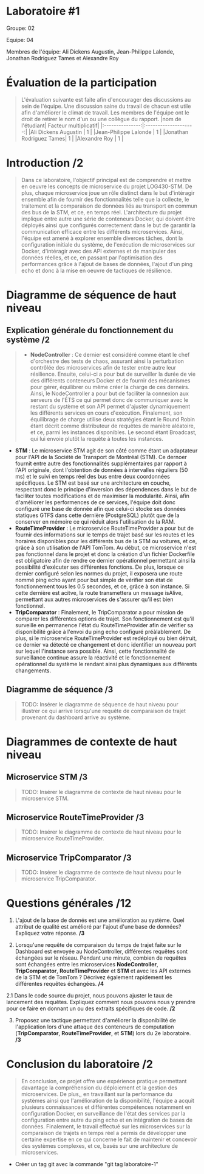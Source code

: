 # Laboratoire #1

Groupe: 02

Equipe: 04

Membres de l'équipe: Ali Dickens Augustin, Jean-Philippe Lalonde, Jonathan Rodriguez Tames et Alexandre Roy

# Évaluation de la participation

> L'évaluation suivante est faite afin d'encourager des discussions au sein de l'équipe. Une discussion saine du travail de chacun est utile afin d'améliorer le climat de travail. Les membres de l'équipe ont le droit de retirer le nom d'un ou une collègue du rapport.
> |nom de l'étudiant| Facteur multiplicatif|
> |:---------------:|:--------------------:|
> |Ali Dickens Augustin | 1 |
> |Jean-Philippe Lalonde | 1 |
> |Jonathan Rodriguez Tames| 1 |
> |Alexandre Roy | 1 |

# Introduction /2

> Dans ce laboratoire, l'objectif principal est de comprendre et mettre en oeuvre les concepts de microservice du projet LOG430-STM. De plus, chaque microservice joue un rôle distinct dans le but d'intéragir ensemble afin de fournir des fonctionnalités telle que la collecte, le traitement et la comparaison de données liés au transport en commun des bus de la STM, et ce, en temps réel. L'architecture du projet implique entre autre une série de conteneurs Docker, qui doivent être déployés ainsi que configurés correctement dans le but de garantir la communication efficace entre les différents microservices. Ainsi, l'équipe est amené à explorer ensemble diverces tâches, dont la configuration initiale du système, de l'exécution de microservices sur Docker, d'intéragir avec des API externes et de manipuler des données réelles, et ce, en passant par l'optimisation des performances grâce à l'ajout de bases de données, l'ajout d'un ping echo et donc à la mise en oeuvre de tactiques de résilience.

# Diagramme de séquence de haut niveau

## Explication générale du fonctionnement du système /2

> - **NodeController** : Ce dernier est considéré comme étant le chef d'orchestre des tests de chaos, assurant ainsi la perturbation contrôlée des microservices afin de tester entre autre leur résilience. Ensuite, celui-ci a pour but de surveiller la durée de vie des différents conteneurs Docker et de fournir des mécanismes pour gérer, équilibrer ou même créer la charge de ces derneirs. Ainsi, le NodeController a pour but de faciliter la connexion aux serveurs de l'ÉTS ce qui permet donc de communiquer avec le restant du système et son API permet d'ajuster dynamiquement les différents services en cours d'exécution. Finalement, son équilibrage de charge utilise deux stratégies étant le Round Robin étant décrit comme distributeur de requêtes de manière aléatoire, et ce, parmi les instances disponibles. Le second étant Broadcast, qui lui envoie plutôt la requête à toutes les instances.
- **STM** : Le microservice STM agit de son côté comme étant un adaptateur pour l'API de la Société de Transport de Montréal (STM). Ce dernoer fournit entre autre des fonctionnalités supplémentaires par rapport à l'API originale, dont l'obtention de données à intervalles réguliers (50 ms) et le suivi en temps réel des bus entre deux coordonnées spécifiques. Le STM est basé sur une architecture en couche, respectant donc le principe d'inversion des dépendences dans le but de faciliter toutes modifications et de maximiser la modularité. Ainsi, afin d'améliorer les performences de ce services, l'équipe doit donc configuré une base de donnée afin que celui-ci stocke ses données statiques GTFS dans cette dernière (PostgreSQL) plutôt que de la conserver en mémoire ce qui réduit alors l'utilisation de la RAM.
- **RouteTimeProvider** : Le microservice RouteTimeProvider a pour but de fournir des informations sur le temps de trajet basé sur les routes et les horaires disponibles pour les différents bus de la STM ou voitures, et ce, grâce à son utilisation de l'API TomTom. Au début, ce microservice n'est pas fonctionnel dans le projet et donc la création d'un fichier Dockerfile est obligatoire afin de rendre ce dernier opérationnel permettant ainsi la possibilité d'exécuter ses différentes fonctions. De plus, lorsque ce dernier configuré selon les normes du projet, il exposera une route nommé ping echo ayant pour but simple de vérifier son état de fonctionnement tous les 0.5 secondes, et ce, grâce à son instance. Si cette dernière est acitve, la route transmettera un message isAlive, permettant aux autres microservices de s'assurer qu'il est bien fonctionnel.
- **TripComparator** : Finalement, le TripComparator a pour mission de comparer les différentes options de trajet. Son fonctionnement est qu'il surveille en permanence l'état du RouteTimeProvider afin de vérifier sa disponibilité grâce à l'envoi du ping echo configuré préàlablement. De plus, si le microservice RouteTimeProvider est redéployé ou bien détruit, ce dernier va détecté ce changement et donc identifier un nouveau port sur lequel l'instance sera possible. Ainsi, cette fonctionnalité de surveillance continue assure la réactivité et le fonctionnement opérationnel du système le rendant ainsi plus dynamiques aux différents changements.

## Diagramme de séquence /3

> TODO: Insérer le diagramme de séquence de haut niveau pour illustrer ce qui arrive lorsqu'une requête de comparaison de trajet provenant du dashboard arrive au système.

# Diagrammes de contexte de haut niveau

## Microservice STM /3

> TODO: Insérer le diagramme de contexte de haut niveau pour le microservice STM.

## Microservice RouteTimeProvider /3

> TODO: Insérer le diagramme de contexte de haut niveau pour le microservice RouteTimeProvider.

## Microservice TripComparator /3

> TODO: Insérer le diagramme de contexte de haut niveau pour le microservice TripComparator.

# Questions générales /12

1. L'ajout de la base de donnés est une amélioration au système. Quel attribut de qualité est amélioré par l'ajout d'une base de données? Expliquez votre réponse. **/3**

2. Lorsqu'une requête de comparaison du temps de trajet faite sur le Dashboard est envoyée au NodeController, différentes requêtes sont échangées sur le réseau. Pendant une minute, combien de requêtes sont échangées entre les microservices **NodeController**, **TripComparator**, **RouteTimeProvider** et **STM** et avec les API externes de la STM et de TomTom ? Décrivez également rapidement les différentes requêtes échangées. **/4**

2.1 Dans le code source du projet, nous pouvons ajuster le taux de lancement des requêtes. Expliquez comment nous pouvons nous y prendre pour ce faire en donnant un ou des extraits spécifiques de code. **/2**

3. Proposez une tactique permettant d'améliorer la disponibilité de l'application lors d'une attaque des conteneurs de computation (**TripComparator**, **RouteTimeProvider**, et **STM**) lors du 2e laboratoire. **/3**

# Conclusion du laboratoire /2

> En conclusion, ce projet offre une expérience pratique permettant davantage la compréhension du déploiement et la gestion des microservices. De plus,, en travaillant sur la performance du systèmes ainsi que l'amélioration de la disponibilité, l'équipe a acquit plusieurs connaissances et différentes compétences notamment en configuration Docker, en surveillance de l'état des services par la configuration entre autre du ping echo et en intégration de bases de données. Finalement, le travail effectué sur les microservices sur la comparaison de trajets en temps réel a permis de développer une certaine expertise en ce qui concerne le fait de maintenir et concevoir des systèmes complexes, et ce, basés sur une architecture de microservices.


- Créer un tag git avec la commande "git tag laboratoire-1"